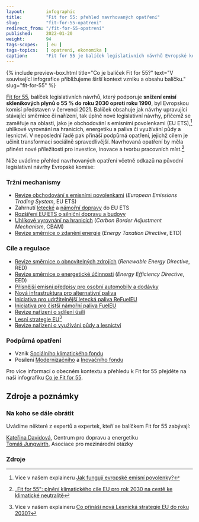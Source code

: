 ```yaml
---
layout:        infographic
title:         "Fit for 55: přehled navrhovaných opatření"
slug:          "fit-for-55-opatreni"
redirect_from: "/fit-for-55-opatreni"
published:     2022-01-20
weight:        94
tags-scopes:   [ eu ]
tags-topics:   [ opatreni, ekonomika ]
caption:       "Fit for 55 je balíček legislativních návrhů Evropské komise, které mají vést k 55% snížení evropských emisí skleníkových plynů do roku 2030 v porovnání s rokem 1990. Tento cíl je mezikrokem k dosažení uhlíkové neutrality do roku 2050, ke kterému se Evropská unie právně zavázala."
---
```


{% include preview-box.html
    title="Co je balíček Fit for 55?"
    text="V související infografice přibližujeme širší kontext vzniku a obsahu balíčku."
    slug="fit-for-55"
%}

[Fit for 55](https://eur-lex.europa.eu/legal-content/cs/TXT/?uri=CELEX%3A52021DC0550), balíček legislativních návrhů, který podporuje **snížení emisí skleníkových plynů o 55 % do roku 2030 oproti roku 1990**, byl Evropskou komisí představen v červenci 2021. Balíček obsahuje jak návrhy upravující stávající směrnice či nařízení, tak úplně nové legislativní návrhy, přičemž se zaměřuje na oblasti, jako je obchodování s emisními povolenkami (EU ETS),[^explainer-emisni-povolenky] uhlíkové vyrovnání na hranicích, energetiku a paliva či využívání půdy a lesnictví. V neposlední řadě pak přináší podpůrná opatření, jejichž cílem je učinit transformaci sociálně spravedlivější. Navrhovaná opatření by měla přinést nové příležitosti pro investice, inovace a tvorbu pracovních míst.[^fit-for-55]

Níže uvádíme přehled navrhovaných opatření včetně odkazů na původní legislativní návrhy Evropské komise:

### Tržní mechanismy

* [Revize obchodování s emisními povolenkami](https://eur-lex.europa.eu/legal-content/CS/TXT/?uri=CELEX%3A52021PC0551) (*European Emissions Trading System*, EU ETS)
* Zahrnutí [letecké](https://eur-lex.europa.eu/legal-content/CS/TXT/?uri=CELEX%3A52021PC0552) a [námořní dopravy](https://eur-lex.europa.eu/legal-content/CS/TXT/?uri=CELEX%3A52021PC0551) do EU ETS
* [Rozšíření EU ETS o silniční dopravu a budovy](https://eur-lex.europa.eu/legal-content/CS/TXT/?uri=CELEX%3A52021PC0551)
* [Uhlíkové vyrovnání na hranicích](https://eur-lex.europa.eu/legal-content/CS/TXT/?uri=CELEX%3A52021PC0564) (*Carbon Border Adjustment Mechanism*, CBAM)
* [Revize směrnice o zdanění energie](https://eur-lex.europa.eu/legal-content/CS/TXT/?uri=CELEX%3A52021PC0563) (*Energy Taxation Directive*, ETD)

### Cíle a regulace

* [Revize směrnice o obnovitelných zdrojích](https://eur-lex.europa.eu/legal-content/CS/TXT/?uri=CELEX%3A52021PC0557) (*Renewable Energy Directive*, RED)
* [Revize směrnice o energetické účinnosti](https://eur-lex.europa.eu/legal-content/CS/TXT/?uri=CELEX%3A52021PC0558) (*Energy Efficiency Directive*, EED)
* [Přísnější emisní předpisy pro osobní automobily a dodávky](https://eur-lex.europa.eu/legal-content/CS/TXT/?uri=CELEX%3A52021PC0556)
* [Nová infrastruktura pro alternativní paliva](https://eur-lex.europa.eu/legal-content/CS/TXT/?uri=CELEX%3A52021PC0559)
* [Iniciativa pro udržitelnější letecká paliva ReFuelEU](https://eur-lex.europa.eu/legal-content/CS/TXT/?uri=CELEX%3A52021PC0561)
* [Iniciativa pro čistší námořní paliva FuelEU](https://eur-lex.europa.eu/legal-content/CS/TXT/?uri=CELEX%3A52021PC0562)
* [Revize nařízení o sdílení úsilí](https://eur-lex.europa.eu/legal-content/CS/TXT/?uri=CELEX%3A52021PC0555)
* [Lesní strategie EU](https://eur-lex.europa.eu/legal-content/CS/TXT/?uri=CELEX%3A52021DC0572)[^explainer-lesni-strategie-eu]
* [Revize nařízení o využívání půdy a lesnictví](https://eur-lex.europa.eu/legal-content/CS/TXT/?uri=CELEX%3A52021PC0554)

### Podpůrná opatření

* Vznik [Sociálního klimatického fondu](https://eur-lex.europa.eu/legal-content/CS/TXT/?uri=CELEX%3A52021PC0568)
* Posílení [Modernizačního](https://ec.europa.eu/clima/eu-action/funding-climate-action/modernisation-fund_en) a [Inovačního fondu](https://ec.europa.eu/clima/eu-action/funding-climate-action/innovation-fund_en)

Pro více informací o obecném kontextu a přehledu k Fit for 55 přejděte na naši infografiku [Co je Fit for 55](/infografiky/fit-for-55).

## Zdroje a poznámky

### Na koho se dále obrátit

Uvádíme některé z expertů a expertek, kteří se balíčkem Fit for 55 zabývají:

[Kateřina Davidová](https://www.cde-org.cz/cs/kontakt), Centrum pro dopravu a energetiku  
[Tomáš Jungwirth](https://www.amo.cz/autor/tomas-jungwirth/), Asociace pro mezinárodní otázky

### Zdroje

[^fit-for-55]: [„Fit for 55": plnění klimatického cíle EU pro rok 2030 na cestě ke klimatické neutralitě](https://eur-lex.europa.eu/legal-content/cs/TXT/?uri=CELEX%3A52021DC0550)

[^explainer-emisni-povolenky]: Více v našem explaineru [Jak fungují evropské emisní povolenky?](/explainery/emisni-povolenky-ets)

[^explainer-lesni-strategie-eu]: Více v našem explaineru [Co přináší nová Lesnická strategie EU do roku 2030?](/explainery/lesnicka-strategie-eu)

